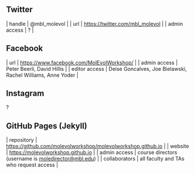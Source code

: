 ## Twitter

| handle       | @mbl_molevol                      |
| url          | https://twitter.com/mbl_molevol   |
| admin access | ?                                 |

## Facebook

| url           | https://www.facebook.com/MolEvolWorkshop/                    |
| admin access  | Peter Beerli, David Hillis                                   |
| editor access | Deise Goncalves, Joe Bielawski, Rachel Williams, Anne Yoder  |

## Instagram

?

## GitHub Pages (Jekyll)

| repository    | https://github.com/molevolworkshop/molevolworkshop.github.io  |
| website       | https://molevolworkshop.github.io                             |
| admin access  | course directors (username is moledirector@mbl.edu)           |
| collaborators | all faculty and TAs who request access                        |
